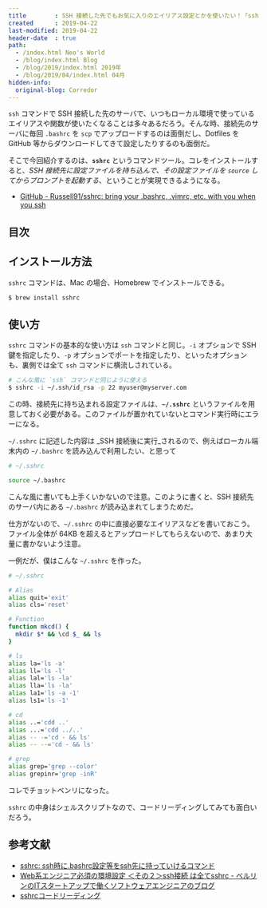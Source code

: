 ```yaml
---
title        : SSH 接続した先でもお気に入りのエイリアス設定とかを使いたい！「sshrc」のススメ
created      : 2019-04-22
last-modified: 2019-04-22
header-date  : true
path:
  - /index.html Neo's World
  - /blog/index.html Blog
  - /blog/2019/index.html 2019年
  - /blog/2019/04/index.html 04月
hidden-info:
  original-blog: Corredor
---
```


`ssh` コマンドで SSH 接続した先のサーバで、いつもローカル環境で使っているエイリアスや関数が使いたくなることは多々あるだろう。そんな時、接続先のサーバに毎回 `.bashrc` を `scp` でアップロードするのは面倒だし、Dotfiles を GitHub 等からダウンロードしてきて設定したりするのも面倒だ。

そこで今回紹介するのは、__`sshrc`__ というコマンドツール。コレをインストールすると、_SSH 接続先に設定ファイルを持ち込んで、その設定ファイルを `source` してからプロンプトを起動する_、ということが実現できるようになる。

- [GitHub - Russell91/sshrc: bring your .bashrc, .vimrc, etc. with you when you ssh](https://github.com/Russell91/sshrc)

## 目次

## インストール方法

`sshrc` コマンドは、Mac の場合、Homebrew でインストールできる。

```bash
$ brew install sshrc
```

## 使い方

`sshrc` コマンドの基本的な使い方は `ssh` コマンドと同じ。`-i` オプションで SSH 鍵を指定したり、`-p` オプションでポートを指定したり、といったオプションも、裏側では全て `ssh` コマンドに横流しされている。

```bash
# こんな風に `ssh` コマンドと同じように使える
$ sshrc -i ~/.ssh/id_rsa -p 22 myuser@myserver.com
```

この時、接続先に持ち込まれる設定ファイルは、__`~/.sshrc`__ というファイルを用意しておく必要がある。このファイルが置かれていないとコマンド実行時にエラーになる。

`~/.sshrc` に記述した内容は _SSH 接続後に実行_されるので、例えばローカル端末内の `~/.bashrc` を読み込んで利用したい、と思って

```bash
# ~/.sshrc

source ~/.bashrc
```

こんな風に書いても上手くいかないので注意。このように書くと、SSH 接続先のサーバ内にある `~/.bashrc` が読み込まれてしまうためだ。

仕方がないので、`~/.sshrc` の中に直接必要なエイリアスなどを書いておこう。ファイル全体が 64KB を超えるとアップロードしてもらえないので、あまり大量に書かないよう注意。

一例だが、僕はこんな `~/.sshrc` を作った。

```bash
# ~/.sshrc

# Alias
alias quit='exit'
alias cls='reset'

# Function
function mkcd() {
  mkdir $* && \cd $_ && ls
}

# ls
alias la='ls -a'
alias ll='ls -l'
alias lal='ls -la'
alias lla='ls -la'
alias la1='ls -a -1'
alias ls1='ls -1'

# cd
alias ..='cdd ..'
alias ...='cdd ../..'
alias -- -='cd - && ls'
alias -- --='cd - && ls'

# grep
alias grep='grep --color'
alias grepinr='grep -inR'
```

コレでチョットベンリになった。

`sshrc` の中身はシェルスクリプトなので、コードリーディングしてみても面白いだろう。

## 参考文献

- [sshrc: ssh時に.bashrc設定等をssh先に持っていけるコマンド](https://rcmdnk.com/blog/2018/01/31/computer-bash-zsh-network/)
- [Web系エンジニア必須の環境設定 ＜その２＞ssh接続 は全てsshrc - ベルリンのITスタートアップで働くソフトウェアエンジニアのブログ](https://www.jabba.cloud/20170208004538/)
- [sshrcコードリーディング](https://blog.freedom-man.com/sshrc/)
